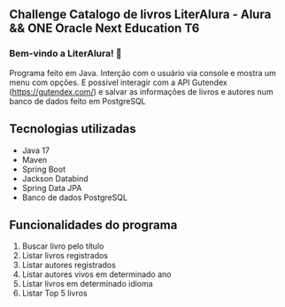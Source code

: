 Challenge Catalogo de livros LiterAlura - Alura && ONE Oracle Next Education T6
-----------------------------------------------------------------

### Bem-vindo a LiterAlura! 🌻

Programa feito em Java. Interção com o usuário via console e mostra um menu com opções.
E possivel interagir com a API Gutendex (https://gutendex.com/) e salvar as informações de livros e autores num banco de dados feito em PostgreSQL


Tecnologias utilizadas
-----------------------------------------------------------------
* Java 17
* Maven
* Spring Boot
* Jackson Databind
* Spring Data JPA
* Banco de dados PostgreSQL


Funcionalidades do programa
-----------------------------------------------------------------
   1) Buscar livro pelo título
   2) Listar livros registrados
   3) Listar autores registrados
   4) Listar autores vivos em determinado ano
   5) Listar livros em determinado idioma
   6) Listar Top 5 livros




